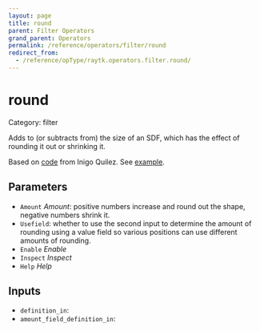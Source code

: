 ```yaml
---
layout: page
title: round
parent: Filter Operators
grand_parent: Operators
permalink: /reference/operators/filter/round
redirect_from:
  - /reference/opType/raytk.operators.filter.round/
---
```


# round

Category: filter



Adds to (or subtracts from) the size of an SDF, which has the effect of rounding it out or shrinking it.

Based on [code](https://iquilezles.org/www/articles/distfunctions/distfunctions.htm) from Inigo Quilez.
See [example](https://www.shadertoy.com/view/Mt3BDj).

## Parameters

* `Amount` *Amount*: positive numbers increase and round out the shape, negative numbers shrink it.
* `Usefield`: whether to use the second input to determine the amount of rounding using a value field so various positions can use different amounts of rounding.
* `Enable` *Enable*
* `Inspect` *Inspect*
* `Help` *Help*

## Inputs

* `definition_in`: 
* `amount_field_definition_in`: 